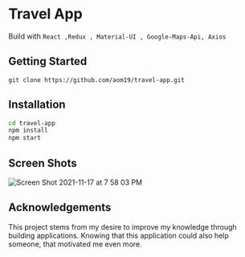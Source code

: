 # Travel App
Build with `React ,Redux , Material-UI , Google-Maps-Api, Axios`


## Getting Started
``` git clone https://github.com/aom19/travel-app.git ```


## Installation
```bash
cd travel-app
npm install 
npm start

```

## Screen Shots
![Screen Shot 2021-11-17 at 7 58 03 PM](https://user-images.githubusercontent.com/39848284/142256091-658f0cef-2ac7-41a7-8d29-6a5c0797bf06.png)

## Acknowledgements
This project stems from my desire to improve my knowledge through building applications.
Knowing that this application could also help someone, that motivated me even more.

